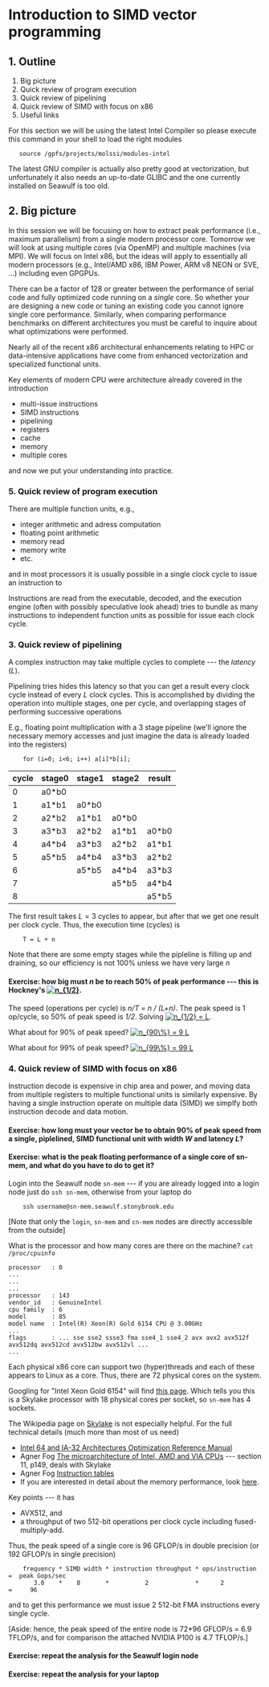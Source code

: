 
# Introduction to SIMD vector programming

## 1. Outline

1.  Big picture
1.  Quick review of program execution
1.  Quick review of pipelining
1.  Quick review of SIMD with focus on x86
1.  Useful links

For this section we will be using the latest Intel Compiler so please execute this command in your shell to load the right modules
~~~
   source /gpfs/projects/molssi/modules-intel
~~~
The latest GNU compiler is actually also pretty good at vectorization, but unfortunately it also needs an up-to-date GLIBC and the one currently installed on Seawulf is too old.


## 2. Big picture

In this session we will be focusing on how to extract peak performance (i.e., maximum parallelism) from a single modern processor core.  Tomorrow we will look at using multiple cores (via OpenMP) and multiple machines (via MPI).  We will focus on Intel x86, but the ideas will apply to essentially all modern processors (e.g., Intel/AMD x86, IBM Power, ARM v8 NEON or SVE, ...) including even GPGPUs.

There can be a factor of 128 or greater between the performance of serial code and fully optimized code running on a *single* core.  So whether your are designing a new code or tuning an existing code you cannot ignore single core performance.  Similarly, when comparing performance benchmarks on different architectures you must be careful to inquire about what optimizations were performed.

Nearly all of the recent x86 architectural enhancements relating to HPC or data-intensive applications have come from enhanced vectorization and specialized functional units.

Key elements of modern CPU were architecture already covered in the introduction
* multi-issue instructions
* SIMD instructions
* pipelining
* registers
* cache
* memory
* multiple cores

and now we put your understanding into practice.

### 5. Quick review of program execution

There are multiple function units, e.g.,
* integer arithmetic and adress computation
* floating point arithmetic
* memory read
* memory write
* etc.

and in most processors it is usually possible in a single clock cycle to issue an instruction to 

Instructions are read from the executable, decoded, and the execution engine (often with possibly speculative look ahead) tries to bundle as many instructions to independent function units as possible for issue each clock cycle.



### 3. Quick review of pipelining

A complex instruction may take multiple cycles to complete --- the *latency* (*L*).

Pipelining tries hides this latency so that you can get a result every clock cycle instead of every *L* clock cycles.  This is accomplished by dividing the operation into multiple stages, one per cycle, and overlapping stages of performing successive operations

E.g., floating point multiplication with a 3 stage pipeline (we'll ignore the necessary memory accesses and just imagine the data is already loaded into the registers)
~~~
    for (i=0; i<6; i++) a[i]*b[i];
~~~
| cycle | stage0 | stage1 | stage2 | result |
| ------| ------ | ------ | ------ | ------ |
|  0    | a0*b0  |        |        |        |
|  1    | a1*b1  | a0*b0  |        |        |
|  2    | a2*b2  | a1*b1  | a0*b0  |        |
|  3    | a3*b3  | a2*b2  | a1*b1  | a0*b0  |
|  4    | a4*b4  | a3*b3  | a2*b2  | a1*b1  |
|  5    | a5*b5  | a4*b4  | a3*b3  | a2*b2  |
|  6    |        | a5*b5  | a4*b4  | a3*b3  |
|  7    |        |        | a5*b5  | a4*b4  |
|  8    |        |        |        | a5*b5  |

The first result takes $L=3$ cycles to appear, but after that we get one result per clock cycle.  Thus, the execution time (cycles) is
~~~
    T = L + n
~~~
Note that there are some empty stages while the pipleline is filling up and draining, so our efficiency is not 100% unless we have very large *n*

#### Exercise: how big must *n* be to reach 50% of peak performance --- this is Hockney's <a href="https://www.codecogs.com/eqnedit.php?latex=n_{1/2}" target="_blank"><img src="https://latex.codecogs.com/gif.latex?n_{1/2}" title="n_{1/2}" /></a>.  

The speed (operations per cycle) is *n/T  = n / (L+n)*.  The peak speed is 1 op/cycle, so 50% of peak speed is *1/2*.  Solving <a href="https://www.codecogs.com/eqnedit.php?latex=n_{1/2}&space;=&space;L" target="_blank"><img src="https://latex.codecogs.com/gif.latex?n_{1/2}&space;=&space;L" title="n_{1/2} = L" /></a>.

What about for 90% of peak speed?  <a href="https://www.codecogs.com/eqnedit.php?latex=n_{90\%}&space;=&space;9&space;L" target="_blank"><img src="https://latex.codecogs.com/gif.latex?n_{90\%}&space;=&space;9&space;L" title="n_{90\%} = 9 L" /></a>

What about for 99% of peak speed?  <a href="https://www.codecogs.com/eqnedit.php?latex=n_{99\%}&space;=&space;99&space;L" target="_blank"><img src="https://latex.codecogs.com/gif.latex?n_{99\%}&space;=&space;99&space;L" title="n_{99\%} = 99 L" /></a>


### 4. Quick review of SIMD with focus on x86

Instruction decode is expensive in chip area and power, and moving data from multiple registers to multiple functional units is similarly expensive.  By having a single instruction operate on multiple data (SIMD) we simplfy both instruction decode and data motion.  





#### Exercise: how long must your vector be to obtain 90% of peak speed from a single, piplelined, SIMD functional unit with width *W* and latency *L*?

  


#### Exercise: what is the peak floating performance of a single core of sn-mem, and what do you have to do to get it?


Login into the Seawulf node `sn-mem` --- if you are already logged into a login node just do `ssh sn-mem`, otherwise from your laptop do
~~~
    ssh username@sn-mem.seawulf.stonybrook.edu
~~~
[Note that only the `login`, `sn-mem` and `cn-mem` nodes are directly accessible from the outside]


What is the processor and how many cores are there on the machine?  `cat /proc/cpuinfo`

~~~
processor	: 0
...
...
...
processor	: 143
vendor_id	: GenuineIntel
cpu family	: 6
model		: 85
model name	: Intel(R) Xeon(R) Gold 6154 CPU @ 3.00GHz
...
flags		: ... sse sse2 ssse3 fma sse4_1 sse4_2 avx avx2 avx512f avx512dq avx512cd avx512bw avx512vl ...
...
~~~

Each physical x86 core can support two (hyper)threads and each of these appears to Linux as a core.  Thus, there are 72 physical cores on the system.

Googling for "Intel Xeon Gold 6154" will find [this page](https://ark.intel.com/content/www/us/en/ark/products/120495/intel-xeon-gold-6154-processor-24-75m-cache-3-00-ghz.html). Which tells you this is a Skylake processor with 18 physical cores per socket, so `sn-mem` has 4 sockets.

The Wikipedia page on [Skylake](https://en.wikipedia.org/wiki/Skylake_(microarchitecture)) is not especially helpful.  For the full technical details (much more than most of us need)
* [Intel 64 and IA-32 Architectures Optimization Reference Manual](https://www.intel.com/content/dam/www/public/us/en/documents/manuals/64-ia-32-architectures-optimization-manual.pdf)
* Agner Fog [The microarchitecture of Intel, AMD and VIA CPUs](https://www.agner.org/optimize/microarchitecture.pdf) --- section 11, p149, deals with Skylake
* Agner Fog [Instruction tables](https://www.agner.org/optimize/instruction_tables.pdf)
* If you are interested in detail about the memory performance, look [here](https://www.anandtech.com/show/11544/intel-skylake-ep-vs-amd-epyc-7000-cpu-battle-of-the-decade/12).

Key points --- it has
* AVX512, and
* a throughput of two 512-bit operations per clock cycle including fused-multiply-add.

Thus, the peak speed of a single core is 96 GFLOP/s in double precision (or 192 GFLOP/s in single precision)
~~~
    frequency * SIMD width * instruction throughput * ops/instruction  =  peak Gops/sec
       3.0    *    8       *          2             *      2           =     96
~~~
and to get this performance we must issue 2 512-bit FMA instructions every single cycle.


[Aside: hence, the peak speed of the entire node is 72*96 GFLOP/s = 6.9 TFLOP/s, and for comparison the attached NVIDIA P100 is 4.7 TFLOP/s.]


#### Exercise: repeat the analysis for the Seawulf login node


#### Exercise: repeat the analysis for your laptop












